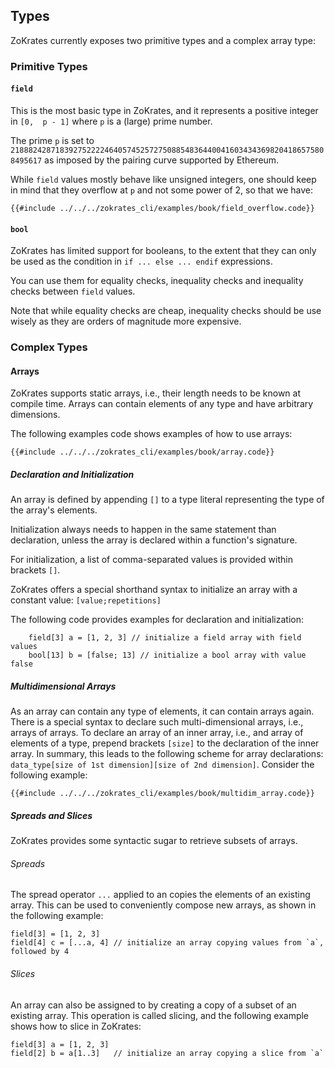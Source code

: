 ## Types

ZoKrates currently exposes two primitive types and a complex array type:

### Primitive Types

#### `field`

This is the most basic type in ZoKrates, and it represents a positive integer in `[0,  p - 1]` where `p` is a (large) prime number.

The prime `p` is set to `21888242871839275222246405745257275088548364400416034343698204186575808495617` as imposed by the pairing curve supported by Ethereum.

While `field` values mostly behave like unsigned integers, one should keep in mind that they overflow at `p` and not some power of 2, so that we have:

```zokrates
{{#include ../../../zokrates_cli/examples/book/field_overflow.code}}
```

#### `bool`

ZoKrates has limited support for booleans, to the extent that they can only be used as the condition in `if ... else ... endif` expressions.

You can use them for equality checks, inequality checks and inequality checks between `field` values.

Note that while equality checks are cheap, inequality checks should be use wisely as they are orders of magnitude more expensive.

### Complex Types

#### Arrays

ZoKrates supports static arrays, i.e., their length needs to be known at compile time.
Arrays can contain elements of any type and have arbitrary dimensions.

The following examples code shows examples of how to use arrays:

```zokrates
{{#include ../../../zokrates_cli/examples/book/array.code}}
```

##### Declaration and Initialization
An array is defined by appending `[]` to a type literal representing the type of the array's elements. 

Initialization always needs to happen in the same statement than declaration, unless the array is declared within a function's signature.

For initialization, a list of comma-separated values is provided within brackets `[]`. 

ZoKrates offers a special shorthand syntax to initialize an array with a constant value:
`[value;repetitions]`


The following code provides examples for declaration and initialization:
```zokrates
    field[3] a = [1, 2, 3] // initialize a field array with field values
    bool[13] b = [false; 13] // initialize a bool array with value false
```

##### Multidimensional Arrays

As an array can contain any type of elements, it can contain arrays again.
There is a special syntax to declare such multi-dimensional arrays, i.e., arrays of arrays.
To declare an array of an inner array, i.e., and array of elements of a type, prepend brackets `[size]` to the declaration of the inner array. 
In summary, this leads to the following scheme for array declarations:
`data_type[size of 1st dimension][size of 2nd dimension]`.
Consider the following example:

```zokrates
{{#include ../../../zokrates_cli/examples/book/multidim_array.code}}
```

##### Spreads and Slices
ZoKrates provides some syntactic sugar to retrieve subsets of arrays.

###### Spreads
The spread operator `...` applied to an copies the elements of an existing array.
This can be used to conveniently compose new arrays, as shown in the following example:
```
field[3] = [1, 2, 3]
field[4] c = [...a, 4] // initialize an array copying values from `a`, followed by 4
```

###### Slices
An array can also be assigned to by creating a copy of a subset of an existing array.
This operation is called slicing, and the following example shows how to slice in ZoKrates:
```
field[3] a = [1, 2, 3]
field[2] b = a[1..3]   // initialize an array copying a slice from `a`
```
